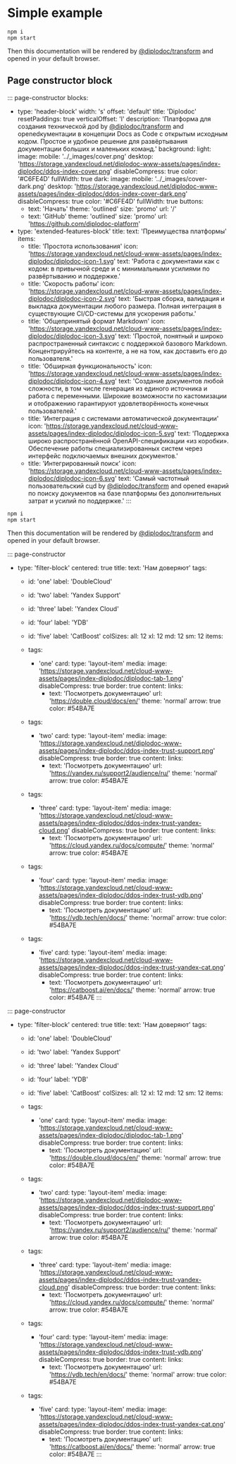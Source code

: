 # Simple example

```
npm i
npm start
```

Then this documentation will be rendered by [@diplodoc/transform](https://github.com/diplodoc-platform/transform) and opened in your default browser.

## Page constructor block

::: page-constructor
blocks:
  - type: 'header-block'
    width: 's'
    offset: 'default'
    title: 'Diplodoc'
    resetPaddings: true
    verticalOffset: 'l'
    description: 'Платформа для создания технической доd by [@diplodoc/transform](https://github.com/diplodoc-platform/transform) and openedкументации в концепции Docs as Сode с открытым исходным кодом. Простое и удобное решение для развёртывания документации больших и маленьких команд.'
    background:
      light:
        image:
          mobile: '../_images/cover.png'
          desktop: 'https://storage.yandexcloud.net/diplodoc-www-assets/pages/index-diplodoc/ddos-index-cover.png'
          disableCompress: true
        color: '#C6FE4D'
        fullWidth: true
      dark:
        image:
          mobile: '../_images/cover-dark.png'
          desktop: 'https://storage.yandexcloud.net/diplodoc-www-assets/pages/index-diplodoc/ddos-index-cover-dark.png'
          disableCompress: true
        color: '#C6FE4D'
        fullWidth: true
    buttons:
      - text: 'Начать'
        theme: 'outlined'
        size: 'promo'
        url: '/'
      - text: 'GitHub'
        theme: 'outlined'
        size: 'promo'
        url: 'https://github.com/diplodoc-platform'
  - type: 'extended-features-block'
    title:
      text: 'Преимущества платформы'
    items:
      - title: 'Простота использования'
        icon: 'https://storage.yandexcloud.net/cloud-www-assets/pages/index-diplodoc/diplodoc-icon-1.svg'
        text: 'Работа с документами как с кодом: в привычной среде и с минимальными усилиями по развёртыванию и поддержке.'
      - title: 'Скорость работы'
        icon: 'https://storage.yandexcloud.net/cloud-www-assets/pages/index-diplodoc/diplodoc-icon-2.svg'
        text: 'Быстрая сборка, валидация и выкладка документации любого размера. Полная интеграция в существующие CI/CD-системы для ускорения работы.'
      - title: 'Общепринятый формат Markdown'
        icon: 'https://storage.yandexcloud.net/cloud-www-assets/pages/index-diplodoc/diplodoc-icon-3.svg'
        text: 'Простой, понятный и широко распространенный синтаксис с поддержкой базового Markdown. Концентрируйтесь на контенте, а не на том, как доставить его до пользователя.'
      - title: 'Обширная функциональность'
        icon: 'https://storage.yandexcloud.net/cloud-www-assets/pages/index-diplodoc/diplodoc-icon-4.svg'
        text: 'Создание документов любой сложности, в том числе генерация из единого источника и работа с переменными. Широкие возможности по кастомизации и отображению гарантируют удовлетворённость конечных пользователей.'
      - title: 'Интеграция с системами автоматической документации'
        icon: 'https://storage.yandexcloud.net/cloud-www-assets/pages/index-diplodoc/diplodoc-icon-5.svg'
        text: 'Поддержка широко распространённой OpenAPI-спецификации «из коробки». Обеспечение работы специализированных систем через интерфейс подключаемых внешних документов.'
      - title: 'Интегрированный поиск'
        icon: 'https://storage.yandexcloud.net/cloud-www-assets/pages/index-diplodoc/diplodoc-icon-6.svg'
        text: 'Самый частотный пользовательский сцd by [@diplodoc/transform](https://github.com/diplodoc-platform/transform) and opened енарий по поиску документов на базе платформы без дополнительных затрат и усилий по поддержке.'
:::

```
npm i
npm start
```

Then this documentation will be rendered by [@diplodoc/transform](https://github.com/diplodoc-platform/transform) and opened in your default browser.

::: page-constructor
- type: 'filter-block'
  centered: true
  title:
    text: 'Нам доверяют'
  tags:
    - id: 'one'
      label: 'DoubleСloud'
    - id: 'two'
      label: 'Yandex Support'
    - id: 'three'
      label: 'Yandex Cloud'
    - id: 'four'
      label: 'YDB'
    - id: 'five'
      label: 'CatBoost'
  colSizes:
    all: 12
    xl: 12
    md: 12
    sm: 12
  items:
    - tags:
        - 'one'
      card:
        type: 'layout-item'
        media:
          image: 'https://storage.yandexcloud.net/cloud-www-assets/pages/index-diplodoc/diplodoc-tab-1.png'
          disableCompress: true
        border: true
        content:
          links:
            - text: 'Посмотреть документацию'
              url: 'https://double.cloud/docs/en/'
              theme: 'normal'
              arrow: true
              color: #54BA7E

    - tags:
        - 'two'
      card:
        type: 'layout-item'
        media:
          image: 'https://storage.yandexcloud.net/diplodoc-www-assets/pages/index-diplodoc/ddos-index-trust-support.png'
          disableCompress: true
        border: true
        content:
          links:
            - text: 'Посмотреть документацию'
              url: 'https://yandex.ru/support2/audience/ru/'
              theme: 'normal'
              arrow: true
              color: #54BA7E
    - tags:
        - 'three'
      card:
        type: 'layout-item'
        media:
          image: 'https://storage.yandexcloud.net/cloud-www-assets/pages/index-diplodoc/ddos-index-trust-yandex-cloud.png'
          disableCompress: true
        border: true
        content:
          links:
            - text: 'Посмотреть документацию'
              url: 'https://cloud.yandex.ru/docs/compute/'
              theme: 'normal'
              arrow: true
              color: #54BA7E
    - tags:
        - 'four'
      card:
        type: 'layout-item'
        media:
          image: 'https://storage.yandexcloud.net/cloud-www-assets/pages/index-diplodoc/ddos-index-trust-ydb.png'
          disableCompress: true
        border: true
        content:
          links:
            - text: 'Посмотреть документацию'
              url: 'https://ydb.tech/en/docs/'
              theme: 'normal'
              arrow: true
              color: #54BA7E
    - tags:
        - 'five'
      card:
        type: 'layout-item'
        media:
          image: 'https://storage.yandexcloud.net/cloud-www-assets/pages/index-diplodoc/ddos-index-trust-yandex-cat.png'
          disableCompress: true
        border: true
        content:
          links:
            - text: 'Посмотреть документацию'
              url: 'https://catboost.ai/en/docs/'
              theme: 'normal'
              arrow: true
              color: #54BA7E
:::

::: page-constructor
- type: 'filter-block'
  centered: true
  title:
    text: 'Нам доверяют'
  tags:
    - id: 'one'
      label: 'DoubleСloud'
    - id: 'two'
      label: 'Yandex Support'
    - id: 'three'
      label: 'Yandex Cloud'
    - id: 'four'
      label: 'YDB'
    - id: 'five'
      label: 'CatBoost'
  colSizes:
    all: 12
    xl: 12
    md: 12
    sm: 12
  items:
    - tags:
        - 'one'
      card:
        type: 'layout-item'
        media:
          image: 'https://storage.yandexcloud.net/cloud-www-assets/pages/index-diplodoc/diplodoc-tab-1.png'
          disableCompress: true
        border: true
        content:
          links:
            - text: 'Посмотреть документацию'
              url: 'https://double.cloud/docs/en/'
              theme: 'normal'
              arrow: true
              color: #54BA7E

    - tags:
        - 'two'
      card:
        type: 'layout-item'
        media:
          image: 'https://storage.yandexcloud.net/diplodoc-www-assets/pages/index-diplodoc/ddos-index-trust-support.png'
          disableCompress: true
        border: true
        content:
          links:
            - text: 'Посмотреть документацию'
              url: 'https://yandex.ru/support2/audience/ru/'
              theme: 'normal'
              arrow: true
              color: #54BA7E
    - tags:
        - 'three'
      card:
        type: 'layout-item'
        media:
          image: 'https://storage.yandexcloud.net/cloud-www-assets/pages/index-diplodoc/ddos-index-trust-yandex-cloud.png'
          disableCompress: true
        border: true
        content:
          links:
            - text: 'Посмотреть документацию'
              url: 'https://cloud.yandex.ru/docs/compute/'
              theme: 'normal'
              arrow: true
              color: #54BA7E
    - tags:
        - 'four'
      card:
        type: 'layout-item'
        media:
          image: 'https://storage.yandexcloud.net/cloud-www-assets/pages/index-diplodoc/ddos-index-trust-ydb.png'
          disableCompress: true
        border: true
        content:
          links:
            - text: 'Посмотреть документацию'
              url: 'https://ydb.tech/en/docs/'
              theme: 'normal'
              arrow: true
              color: #54BA7E
    - tags:
        - 'five'
      card:
        type: 'layout-item'
        media:
          image: 'https://storage.yandexcloud.net/cloud-www-assets/pages/index-diplodoc/ddos-index-trust-yandex-cat.png'
          disableCompress: true
        border: true
        content:
          links:
            - text: 'Посмотреть документацию'
              url: 'https://catboost.ai/en/docs/'
              theme: 'normal'
              arrow: true
              color: #54BA7E
:::
